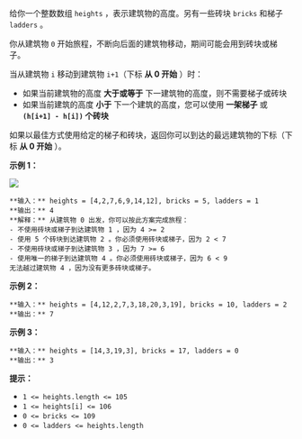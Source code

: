 给你一个整数数组 `heights` ，表示建筑物的高度。另有一些砖块 `bricks` 和梯子 `ladders` 。

你从建筑物 `0` 开始旅程，不断向后面的建筑物移动，期间可能会用到砖块或梯子。

当从建筑物 `i` 移动到建筑物 `i+1`（下标 **从 0 开始** ）时：

  * 如果当前建筑物的高度 **大于或等于** 下一建筑物的高度，则不需要梯子或砖块
  * 如果当前建筑的高度 **小于** 下一个建筑的高度，您可以使用 **一架梯子** 或 **`(h[i+1] - h[i])` 个砖块**

如果以最佳方式使用给定的梯子和砖块，返回你可以到达的最远建筑物的下标（下标 **从 0 开始** ）。

**示例 1：**

![](https://assets.leetcode-cn.com/aliyun-lc-upload/uploads/2020/10/31/q4.gif)

    
    
    **输入：** heights = [4,2,7,6,9,14,12], bricks = 5, ladders = 1
    **输出：** 4
    **解释：** 从建筑物 0 出发，你可以按此方案完成旅程：
    - 不使用砖块或梯子到达建筑物 1 ，因为 4 >= 2
    - 使用 5 个砖块到达建筑物 2 。你必须使用砖块或梯子，因为 2 < 7
    - 不使用砖块或梯子到达建筑物 3 ，因为 7 >= 6
    - 使用唯一的梯子到达建筑物 4 。你必须使用砖块或梯子，因为 6 < 9
    无法越过建筑物 4 ，因为没有更多砖块或梯子。
    

**示例 2：**

    
    
    **输入：** heights = [4,12,2,7,3,18,20,3,19], bricks = 10, ladders = 2
    **输出：** 7
    

**示例 3：**

    
    
    **输入：** heights = [14,3,19,3], bricks = 17, ladders = 0
    **输出：** 3
    

**提示：**

  * `1 <= heights.length <= 105`
  * `1 <= heights[i] <= 106`
  * `0 <= bricks <= 109`
  * `0 <= ladders <= heights.length`

